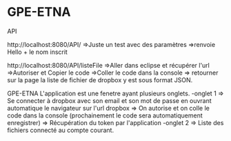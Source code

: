 # GPE-ETNA

API

http://localhost:8080/API/
=>Juste un test avec des paramètres 
=>renvoie Hello + le nom inscrit

http://localhost:8080/API/listeFile
=>Aller dans eclipse et récupérer l'url
=>Autoriser et Copier le code
=>Coller le code dans la console
=> retourner sur la page la liste de fichier de dropbox y est sous format JSON.

GPE-ETNA
L'application est une fenetre ayant plusieurs onglets.
-onglet 1 
  => Se connecter à dropbox avec son email et son mot de passe en ouvrant automatique le navigateur sur l'url dropbox
  => On autorise et on colle le code dans la console (prochainement le code sera automatiquement enregistrer)
  => Récupération du token par l'application
-onglet 2
  => Liste des fichiers connecté au compte courant.
  
